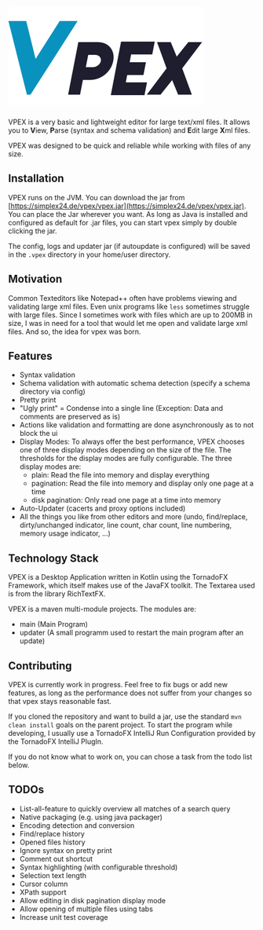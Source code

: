 # ![Vpex](/updater/src/main/resources/vpex_logo.png?raw=true)

VPEX is a very basic and lightweight editor for large text/xml files. It allows you to **V**iew, **P**arse (syntax and schema validation) and **E**dit large **X**ml files. 

VPEX was designed to be quick and reliable while working with files of any size.

## Installation

VPEX runs on the JVM. You can download the jar from [https://simplex24.de/vpex/vpex.jar](https://simplex24.de/vpex/vpex.jar). 
You can place the Jar wherever you want. As long as Java is installed and configured as default for .jar files, you can start vpex simply by double clicking the jar. 

The config, logs and updater jar (if autoupdate is configured) will be saved in the `.vpex` directory in your home/user directory.

## Motivation

Common Texteditors like Notepad++ often have problems viewing and validating large xml files. Even unix programs like `less` sometimes struggle with large files.
Since I sometimes work with files which are up to 200MB in size, I was in need for a tool that would let me open and validate large xml files.
And so, the idea for vpex was born.

## Features

- Syntax validation
- Schema validation with automatic schema detection (specify a schema directory via config)
- Pretty print
- "Ugly print" = Condense into a single line (Exception: Data and comments are preserved as is)
- Actions like validation and formatting are done asynchronously as to not block the ui
- Display Modes: To always offer the best performance, VPEX chooses one of three display modes depending on the size of the file. The thresholds for the display modes are fully configurable. The three display modes are:
    - plain: Read the file into memory and display everything
    - pagination: Read the file into memory and display only one page at a time
    - disk pagination: Only read one page at a time into memory
- Auto-Updater (cacerts and proxy options included)
- All the things you like from other editors and more (undo, find/replace, dirty/unchanged indicator, line count, char count, line numbering, memory usage indicator, ...)  

## Technology Stack
VPEX is a Desktop Application written in Kotlin using the TornadoFX Framework, which itself makes use of the JavaFX toolkit.
The Textarea used is from the library RichTextFX.

VPEX is a maven multi-module projects. The modules are:
- main (Main Program)
- updater (A small programm used to restart the main program after an update)

## Contributing

VPEX is currently work in progress.
Feel free to fix bugs or add new features, as long as the performance does not suffer from your changes so that vpex stays reasonable fast.

If you cloned the repository and want to build a jar, use the standard `mvn clean install` goals on the parent project. 
To start the program while developing, I usually use a TornadoFX IntelliJ Run Configuration provided by the TornadoFX IntelliJ PlugIn.

If you do not know what to work on, you can chose a task from the todo list below.

## TODOs

- List-all-feature to quickly overview all matches of a search query
- Native packaging (e.g. using java packager)
- Encoding detection and conversion
- Find/replace history
- Opened files history
- Ignore syntax on pretty print
- Comment out shortcut
- Syntax highlighting (with configurable threshold)
- Selection text length
- Cursor column
- XPath support
- Allow editing in disk pagination display mode
- Allow opening of multiple files using tabs
- Increase unit test coverage
